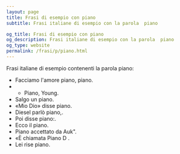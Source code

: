 ```yaml
---
layout: page
title: Frasi di esempio con piano 
subtitle: Frasi italiane di esempio con la parola  piano

og_title: Frasi di esempio con piano 
og_description: Frasi italiane di esempio con la parola  piano
og_type: website
permalink: /frasi/p/piano.html
---
```


Frasi italiane di esempio contenenti la parola piano:


- Facciamo l'amore piano, piano.
- - Piano, Young.
- Salgo un piano.
- «Mio Dio» disse piano.
- Diesel parlò piano,.
- Poi disse piano:.
- Ecco il piano.
- Piano accettato da Auk".
- «È chiamata Piano D .
- Lei rise piano.
